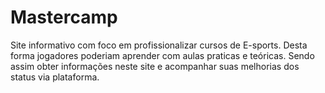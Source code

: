 # Mastercamp

Site informativo com foco em profissionalizar cursos de E-sports. Desta forma jogadores poderiam aprender com aulas praticas e teóricas.
Sendo assim obter informações neste site e acompanhar suas melhorias dos status via plataforma.
